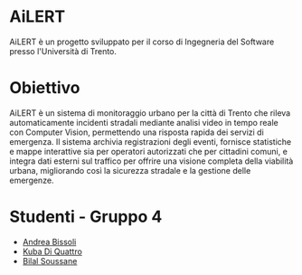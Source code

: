 # AiLERT

AiLERT è un progetto sviluppato per il corso di Ingegneria del Software presso l'Università di Trento.

# Obiettivo

AiLERT è un sistema di monitoraggio urbano per la città di Trento che rileva automaticamente
incidenti stradali mediante analisi video in tempo reale con Computer Vision, permettendo una
risposta rapida dei servizi di emergenza. Il sistema archivia registrazioni degli eventi, fornisce
statistiche e mappe interattive sia per operatori autorizzati che per cittadini comuni, e integra
dati esterni sul traffico per offrire una visione completa della viabilità urbana, migliorando così
la sicurezza stradale e la gestione delle emergenze.

# Studenti - Gruppo 4

* [Andrea Bissoli](https://github.com/AndreaBissoli)
* [Kuba Di Quattro](https://github.com/KubaD4)
* [Bilal Soussane](https://github.com/sousbila)








